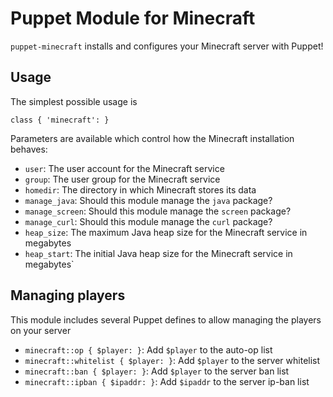# Puppet Module for Minecraft

`puppet-minecraft` installs and configures your Minecraft server with Puppet!

## Usage

The simplest possible usage is

    class { 'minecraft': }

Parameters are available which control how the Minecraft installation
behaves:

  * `user`: The user account for the Minecraft service
  * `group`: The user group for the Minecraft service
  * `homedir`: The directory in which Minecraft stores its data
  * `manage_java`: Should this module manage the `java` package?
  * `manage_screen`: Should this module manage the `screen` package?
  * `manage_curl`: Should this module manage the `curl` package?
  * `heap_size`: The maximum Java heap size for the Minecraft service in megabytes
  * `heap_start`: The initial Java heap size for the Minecraft service in megabytes`

## Managing players

This module includes several Puppet defines to allow managing the
players on your server

  * `minecraft::op { $player: }`: Add `$player` to the auto-op list
  * `minecraft::whitelist { $player: }`: Add `$player` to the server whitelist
  * `minecraft::ban { $player: }`: Add `$player` to the server ban list
  * `minecraft::ipban { $ipaddr: }`: Add `$ipaddr` to the server ip-ban list
